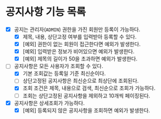 # 공지사항 기능 목록

* [x] 공지는 관리자(`ADMIN`) 권한을 가진 회원만 등록이 가능하다.
  * [x] 제목, 내용, 상단고정 여부를 입력받아 등록할 수 있다.
  * [x] [예외] 권한이 없는 회원이 접근한다면 예외가 발생한다.
  * [x] [예외] 입력받은 정보가 비어있으면 예외가 발생한다.
  * [x] [예외] 제목의 길이가 50을 초과하면 예외가 발생한다.
* [ ] 공지사항은 모든 사용자가 조회할 수 있다.
  * [x] 기본 조회값는 등록일 기준 최신순이다.
  * [ ] 상단고정된 공지사항은 최신순으로 최상단에 조회된다.
  * [x] 조회 조건은 제목, 내용으로 검색, 최신순으로 조회가 가능하다.
  * [ ] 조회는 상단고정된 공지사항을 제외하고 10개씩 페이징된다.
* [x] 공지사항은 상세조회가 가능하다.
  * [x] [예외] 등록되지 않은 공지사항을 조회하면 예외가 발생한다.